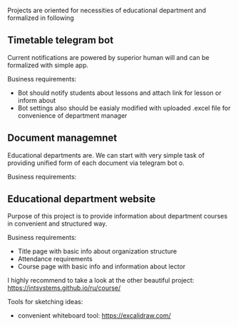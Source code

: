Projects are oriented for necessities of educational department and formalized in following  


## Timetable telegram bot

Current notifications are powered by superior human will and can be formalized with simple app.

Business requirements:
- Bot should notify students about lessons and attach link for lesson or inform about 
- Bot settings also should be easialy modified with uploaded .excel file for convenience of department manager



## Document managemnet 

Educational departments are. We can start with very simple task of providing unified form of each document via telegram bot o. 

Business requirements:

## Educational department website 

Purpose of this project is to provide information about department courses in convenient and structured way.


Business requirements:
- Title page with basic info about organization structure
- Attendance requirements
- Course page with basic info and information about lector  


I highly recommend to take a look at the other beautiful project:  
https://intsystems.github.io/ru/course/

Tools for sketching ideas: 
- convenient whiteboard tool: https://excalidraw.com/
 